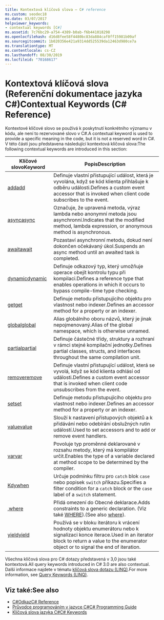 ```yaml
---
title: Kontextová klíčová slova – C# reference
ms.custom: seodec18
ms.date: 03/07/2017
helpviewer_keywords:
- contextual keywords [C#]
ms.assetid: 7c76bc29-a754-4389-b0ab-f6b441018298
ms.openlocfilehash: d16d8fee58f4480bc83da884caf0ff15981b09af
ms.sourcegitcommit: 1b020356e421a9314dd525539da12463d980ce7a
ms.translationtype: MT
ms.contentlocale: cs-CZ
ms.lasthandoff: 08/30/2019
ms.locfileid: "70168617"
---
```

# <a name="contextual-keywords-c-reference"></a><span data-ttu-id="5fb3b-102">Kontextová klíčová slova (Referenční dokumentace jazyka C#)</span><span class="sxs-lookup"><span data-stu-id="5fb3b-102">Contextual Keywords (C# Reference)</span></span>

<span data-ttu-id="5fb3b-103">Kontextové klíčové slovo se používá k poskytnutí konkrétního významu v kódu, ale není to rezervované slovo v C#.</span><span class="sxs-lookup"><span data-stu-id="5fb3b-103">A contextual keyword is used to provide a specific meaning in the code, but it is not a reserved word in C#.</span></span> <span data-ttu-id="5fb3b-104">V této části jsou představena následující kontextová klíčová slova:</span><span class="sxs-lookup"><span data-stu-id="5fb3b-104">The following contextual keywords are introduced in this section:</span></span>  
  
|<span data-ttu-id="5fb3b-105">Klíčové slovo</span><span class="sxs-lookup"><span data-stu-id="5fb3b-105">Keyword</span></span>|<span data-ttu-id="5fb3b-106">Popis</span><span class="sxs-lookup"><span data-stu-id="5fb3b-106">Description</span></span>|  
|-------------|-----------------|  
|[<span data-ttu-id="5fb3b-107">add</span><span class="sxs-lookup"><span data-stu-id="5fb3b-107">add</span></span>](./add.md)|<span data-ttu-id="5fb3b-108">Definuje vlastní přistupující událost, která je vyvolána, když se kód klienta přihlašuje k odběru události.</span><span class="sxs-lookup"><span data-stu-id="5fb3b-108">Defines a custom event accessor that is invoked when client code subscribes to the event.</span></span>|  
|[<span data-ttu-id="5fb3b-109">async</span><span class="sxs-lookup"><span data-stu-id="5fb3b-109">async</span></span>](./async.md)|<span data-ttu-id="5fb3b-110">Označuje, že upravená metoda, výraz lambda nebo anonymní metoda jsou asynchronní.</span><span class="sxs-lookup"><span data-stu-id="5fb3b-110">Indicates that the modified method, lambda expression, or anonymous method is asynchronous.</span></span>|  
|[<span data-ttu-id="5fb3b-111">await</span><span class="sxs-lookup"><span data-stu-id="5fb3b-111">await</span></span>](../operators/await.md)|<span data-ttu-id="5fb3b-112">Pozastaví asynchronní metodu, dokud není dokončen očekávaný úkol.</span><span class="sxs-lookup"><span data-stu-id="5fb3b-112">Suspends an async method until an awaited task is completed.</span></span>|  
|[<span data-ttu-id="5fb3b-113">dynamic</span><span class="sxs-lookup"><span data-stu-id="5fb3b-113">dynamic</span></span>](./dynamic.md)|<span data-ttu-id="5fb3b-114">Definuje odkazový typ, který umožňuje operace obejít kontrolu typu při kompilaci.</span><span class="sxs-lookup"><span data-stu-id="5fb3b-114">Defines a reference type that enables operations in which it occurs to bypass compile-time type checking.</span></span>|  
|[<span data-ttu-id="5fb3b-115">get</span><span class="sxs-lookup"><span data-stu-id="5fb3b-115">get</span></span>](./get.md)|<span data-ttu-id="5fb3b-116">Definuje metodu přistupujícího objektu pro vlastnost nebo indexer.</span><span class="sxs-lookup"><span data-stu-id="5fb3b-116">Defines an accessor method for a property or an indexer.</span></span>|  
|[<span data-ttu-id="5fb3b-117">global</span><span class="sxs-lookup"><span data-stu-id="5fb3b-117">global</span></span>](../operators/namespace-alias-qualifier.md)|<span data-ttu-id="5fb3b-118">Alias globálního oboru názvů, který je jinak nepojmenovaný.</span><span class="sxs-lookup"><span data-stu-id="5fb3b-118">Alias of the global namespace, which is otherwise unnamed.</span></span>|  
|[<span data-ttu-id="5fb3b-119">partial</span><span class="sxs-lookup"><span data-stu-id="5fb3b-119">partial</span></span>](./partial-type.md)|<span data-ttu-id="5fb3b-120">Definuje částečné třídy, struktury a rozhraní v rámci stejné kompilační jednotky.</span><span class="sxs-lookup"><span data-stu-id="5fb3b-120">Defines partial classes, structs, and interfaces throughout the same compilation unit.</span></span>|  
|[<span data-ttu-id="5fb3b-121">remove</span><span class="sxs-lookup"><span data-stu-id="5fb3b-121">remove</span></span>](./remove.md)|<span data-ttu-id="5fb3b-122">Definuje vlastní přistupující událost, která se vyvolá, když se kód klienta odhlásí od události.</span><span class="sxs-lookup"><span data-stu-id="5fb3b-122">Defines a custom event accessor that is invoked when client code unsubscribes from the event.</span></span>|  
|[<span data-ttu-id="5fb3b-123">set</span><span class="sxs-lookup"><span data-stu-id="5fb3b-123">set</span></span>](./set.md)|<span data-ttu-id="5fb3b-124">Definuje metodu přistupujícího objektu pro vlastnost nebo indexer.</span><span class="sxs-lookup"><span data-stu-id="5fb3b-124">Defines an accessor method for a property or an indexer.</span></span>|  
|[<span data-ttu-id="5fb3b-125">value</span><span class="sxs-lookup"><span data-stu-id="5fb3b-125">value</span></span>](./value.md)|<span data-ttu-id="5fb3b-126">Slouží k nastavení přístupových objektů a k přidávání nebo odebírání obslužných rutin událostí.</span><span class="sxs-lookup"><span data-stu-id="5fb3b-126">Used to set accessors and to add or remove event handlers.</span></span>|  
|[<span data-ttu-id="5fb3b-127">var</span><span class="sxs-lookup"><span data-stu-id="5fb3b-127">var</span></span>](./var.md)|<span data-ttu-id="5fb3b-128">Povoluje typ proměnné deklarované v rozsahu metody, který má kompilátor určit.</span><span class="sxs-lookup"><span data-stu-id="5fb3b-128">Enables the type of a variable declared at method scope to be determined by the compiler.</span></span>|  
|[<span data-ttu-id="5fb3b-129">Kdy</span><span class="sxs-lookup"><span data-stu-id="5fb3b-129">when</span></span>](when.md)|<span data-ttu-id="5fb3b-130">Určuje podmínku filtru pro `catch` blok `case` nebo popisek `switch` příkazu.</span><span class="sxs-lookup"><span data-stu-id="5fb3b-130">Specifies a filter condition for a `catch` block or the `case` label of a `switch` statement.</span></span>|
|[<span data-ttu-id="5fb3b-131">,</span><span class="sxs-lookup"><span data-stu-id="5fb3b-131">where</span></span>](./where-generic-type-constraint.md)|<span data-ttu-id="5fb3b-132">Přidá omezení do Obecné deklarace.</span><span class="sxs-lookup"><span data-stu-id="5fb3b-132">Adds constraints to a generic declaration.</span></span> <span data-ttu-id="5fb3b-133">(Viz také [WHERE](./where-clause.md)).</span><span class="sxs-lookup"><span data-stu-id="5fb3b-133">(See also [where](./where-clause.md)).</span></span>|  
|[<span data-ttu-id="5fb3b-134">yield</span><span class="sxs-lookup"><span data-stu-id="5fb3b-134">yield</span></span>](./yield.md)|<span data-ttu-id="5fb3b-135">Používá se v bloku iterátoru k vrácení hodnoty objektu enumerátoru nebo k signalizaci konce iterace.</span><span class="sxs-lookup"><span data-stu-id="5fb3b-135">Used in an iterator block to return a value to the enumerator object or to signal the end of iteration.</span></span>|  
  
 <span data-ttu-id="5fb3b-136">Všechna klíčová slova pro C# dotazy představená v 3,0 jsou také kontextová.</span><span class="sxs-lookup"><span data-stu-id="5fb3b-136">All query keywords introduced in C# 3.0 are also contextual.</span></span> <span data-ttu-id="5fb3b-137">Další informace najdete v tématu [klíčová slova dotazu (LINQ)](./query-keywords.md).</span><span class="sxs-lookup"><span data-stu-id="5fb3b-137">For more information, see [Query Keywords (LINQ)](./query-keywords.md).</span></span>  
  
## <a name="see-also"></a><span data-ttu-id="5fb3b-138">Viz také:</span><span class="sxs-lookup"><span data-stu-id="5fb3b-138">See also</span></span>

- [<span data-ttu-id="5fb3b-139">C#Odkaz</span><span class="sxs-lookup"><span data-stu-id="5fb3b-139">C# Reference</span></span>](../index.md)
- [<span data-ttu-id="5fb3b-140">Průvodce programováním v jazyce C#</span><span class="sxs-lookup"><span data-stu-id="5fb3b-140">C# Programming Guide</span></span>](../../programming-guide/index.md)
- [<span data-ttu-id="5fb3b-141">Klíčová slova jazyka C#</span><span class="sxs-lookup"><span data-stu-id="5fb3b-141">C# Keywords</span></span>](./index.md)
